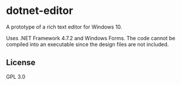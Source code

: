 # dotnet-editor
A prototype of a rich text editor for Windows 10.

Uses .NET Framework 4.7.2 and Windows Forms. The code cannot be compiled into an executable since the design files are not included.

## License

GPL 3.0

